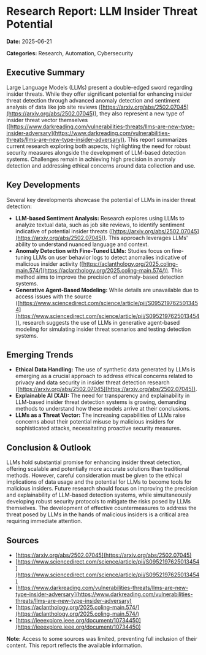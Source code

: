# Research Report: LLM Insider Threat Potential

**Date:** 2025-06-21

**Categories:** Research, Automation, Cybersecurity


## Executive Summary

Large Language Models (LLMs) present a double-edged sword regarding insider threats.  While they offer significant potential for enhancing insider threat detection through advanced anomaly detection and sentiment analysis of data like job site reviews ([https://arxiv.org/abs/2502.07045](https://arxiv.org/abs/2502.07045)), they also represent a new type of insider threat vector themselves ([https://www.darkreading.com/vulnerabilities-threats/llms-are-new-type-insider-adversary](https://www.darkreading.com/vulnerabilities-threats/llms-are-new-type-insider-adversary)).  This report summarizes current research exploring both aspects, highlighting the need for robust security measures alongside the development of LLM-based detection systems.  Challenges remain in achieving high precision in anomaly detection and addressing ethical concerns around data collection and use.


## Key Developments

Several key developments showcase the potential of LLMs in insider threat detection:

* **LLM-based Sentiment Analysis:** Research explores using LLMs to analyze textual data, such as job site reviews, to identify sentiment indicative of potential insider threats ([https://arxiv.org/abs/2502.07045](https://arxiv.org/abs/2502.07045)).  This approach leverages LLMs' ability to understand nuanced language and context.
* **Anomaly Detection with Fine-Tuned LLMs:**  Studies focus on fine-tuning LLMs on user behavior logs to detect anomalies indicative of malicious insider activity ([https://aclanthology.org/2025.coling-main.574/](https://aclanthology.org/2025.coling-main.574/)). This method aims to improve the precision of anomaly-based detection systems.
* **Generative Agent-Based Modeling:**  While details are unavailable due to access issues with the source ([https://www.sciencedirect.com/science/article/pii/S0952197625013454](https://www.sciencedirect.com/science/article/pii/S0952197625013454)), research suggests the use of LLMs in generative agent-based modeling for simulating insider threat scenarios and testing detection systems.


## Emerging Trends

* **Ethical Data Handling:** The use of synthetic data generated by LLMs is emerging as a crucial approach to address ethical concerns related to privacy and data security in insider threat detection research ([https://arxiv.org/abs/2502.07045](https://arxiv.org/abs/2502.07045)).
* **Explainable AI (XAI):** The need for transparency and explainability in LLM-based insider threat detection systems is growing, demanding methods to understand how these models arrive at their conclusions.
* **LLMs as a Threat Vector:**  The increasing capabilities of LLMs raise concerns about their potential misuse by malicious insiders for sophisticated attacks, necessitating proactive security measures.


## Conclusion & Outlook

LLMs hold substantial promise for enhancing insider threat detection, offering scalable and potentially more accurate solutions than traditional methods. However, careful consideration must be given to the ethical implications of data usage and the potential for LLMs to become tools for malicious insiders.  Future research should focus on improving the precision and explainability of LLM-based detection systems, while simultaneously developing robust security protocols to mitigate the risks posed by LLMs themselves.  The development of effective countermeasures to address the threat posed by LLMs in the hands of malicious insiders is a critical area requiring immediate attention.


## Sources

* [https://arxiv.org/abs/2502.07045](https://arxiv.org/abs/2502.07045)
* [https://www.sciencedirect.com/science/article/pii/S0952197625013454](https://www.sciencedirect.com/science/article/pii/S0952197625013454)
* [https://www.darkreading.com/vulnerabilities-threats/llms-are-new-type-insider-adversary](https://www.darkreading.com/vulnerabilities-threats/llms-are-new-type-insider-adversary)
* [https://aclanthology.org/2025.coling-main.574/](https://aclanthology.org/2025.coling-main.574/)
* [https://ieeexplore.ieee.org/document/10734450](https://ieeexplore.ieee.org/document/10734450)

**Note:** Access to some sources was limited, preventing full inclusion of their content.  This report reflects the available information.
